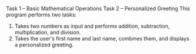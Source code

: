 Task 1 – Basic Mathematical Operations
Task 2 – Personalized Greeting
This program performs two tasks:

1. Takes two numbers as input and performs addition, subtraction, multiplication, and division.
2. Takes the user's first name and last name, combines them, and displays a personalized greeting.
